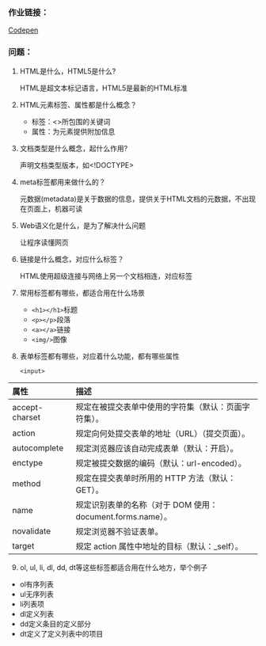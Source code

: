 ### 作业链接：

[Codepen](https://codepen.io/shoegazesme/pen/PvEQdo)

### 问题：

1. HTML是什么，HTML5是什么?

   HTML是超文本标记语言，HTML5是最新的HTML标准

2. HTML元素标签、属性都是什么概念？

   * 标签：<>所包围的关键词 
   * 属性：为元素提供附加信息

3. 文档类型是什么概念，起什么作用?

   声明文档类型版本，如<!DOCTYPE>

4. meta标签都用来做什么的？

   元数据(metadata)是关于数据的信息，提供关于HTML文档的元数据，不出现在页面上，机器可读

5. Web语义化是什么，是为了解决什么问题

   让程序读懂网页

6. 链接是什么概念，对应什么标签？

   HTML使用超级连接与网络上另一个文档相连，对应<a>标签

7. 常用标签都有哪些，都适合用在什么场景

   * `<h1></h1>`标题
   * `<p></p>`段落
   * `<a></a>`链接
   * `<img/>`图像

8. 表单标签都有哪些，对应着什么功能，都有哪些属性

   `<input>`

| 属性           | 描述                                                       |
| :------------- | :--------------------------------------------------------- |
| accept-charset | 规定在被提交表单中使用的字符集（默认：页面字符集）。       |
| action         | 规定向何处提交表单的地址（URL）（提交页面）。              |
| autocomplete   | 规定浏览器应该自动完成表单（默认：开启）。                 |
| enctype        | 规定被提交数据的编码（默认：url-encoded）。                |
| method         | 规定在提交表单时所用的 HTTP 方法（默认：GET）。            |
| name           | 规定识别表单的名称（对于 DOM 使用：document.forms.name）。 |
| novalidate     | 规定浏览器不验证表单。                                     |
| target         | 规定 action 属性中地址的目标（默认：_self）。              |

9. ol, ul, li, dl, dd, dt等这些标签都适合用在什么地方，举个例子

* ol有序列表
* ul无序列表
* li列表项
* dl定义列表
* dd定义条目的定义部分
* dt定义了定义列表中的项目











